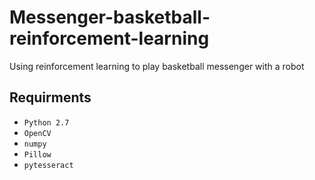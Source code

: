 # Messenger-basketball-reinforcement-learning
Using reinforcement learning to play basketball messenger with a robot

## Requirments
* ```Python 2.7```
* ```OpenCV```
* ```numpy```
* ```Pillow```
* ```pytesseract```


